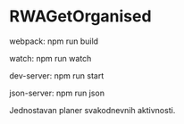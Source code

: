 # RWAGetOrganised

webpack: npm run build

watch: npm run watch

dev-server: npm run start

json-server: npm run json

Jednostavan planer svakodnevnih aktivnosti. 
